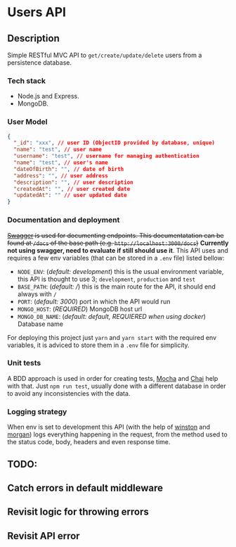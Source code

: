 # Users API

## Description

Simple RESTful MVC API to `get/create/update/delete` users from a persistence database.

### Tech stack

- Node.js and Express.
- MongoDB.

### User Model

```json
{
  "_id": "xxx", // user ID (ObjectID provided by database, unique)
  "name": "test", // user name
  "username": "test", // username for managing authentication
  "name": "test", // user's name
  "dateOfBirth": "", // date of birth
  "address": "", // user address
  "description": "", // user description
  "createdAt": "", // user created date
  "updatedAt": "" // user updated date
}
```

### Documentation and deployment

~~[Swagger](https://swagger.io/) is used for documenting endpoints. This documentatation can be found at `/docs` of the base path (e.g. `http://localhost:3000/docs`)~~ **Currently not using swagger, need to evaluate if still should use it**. This API uses and requires a few env variables (that can be stored in a `.env` file) listed bellow:

- `NODE_ENV`: (_default: development_) this is the usual environment variable, this API is thought to use 3; `development`, `production` and `test`
- `BASE_PATH`: (_default: /_) this is the main route for the API, it should end always with `/`
- `PORT`: (_default: 3000_) port in which the API would run
- `MONGO_HOST`: (_REQUIRED_) MongoDB host url
- `MONGO_DB_NAME`: (_default: default, REQUIERED when using docker_) Database name

For deploying this project just `yarn` and `yarn start` with the required env variables, it is adviced to store them in a `.env` file for simplicity.

### Unit tests

A BDD approach is used in order for creating tests, [Mocha](https://mochajs.org/) and [Chai](http://chaijs.com/) help with that. Just `npm run test`, usually done with a different database in order to avoid any inconsistencies with the data.

### Logging strategy

When env is set to development this API (with the help of [winston](https://github.com/winstonjs/winston) and [morgan](https://github.com/expressjs/morgan)) logs everything happening in the request, from the method used to the status code, body, headers and even response time.

## TODO:

## Catch errors in default middleware

## Revisit logic for throwing errors

## Revisit API error

